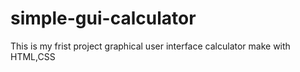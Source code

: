 # simple-gui-calculator
This is my frist project graphical user interface calculator make with HTML,CSS
